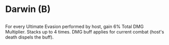 # Darwin (B)

## 

For every Ultimate Evasion performed by host, gain 6% Total DMG Multiplier. Stacks up to 4 times. DMG buff applies for current combat (host's death dispels the buff).